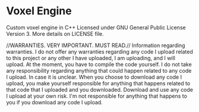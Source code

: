 # Voxel Engine
 Custom voxel engine in C++
 Licensed under GNU General Public License Version 3.
 More details on LICENSE file.

 //WARRANTIES. VERY IMPORTANT. MUST READ.//
 Information regarding warranties.
 I do not offer any warranties regarding any code I upload related to this project or any other I have uploaded, I am uploading, and I will upload.
 At the moment, you have to compile the code yourself. I do not take any responsibility regarding anything that could happen related to any code I upload.
 In case it is unclear. When you choose to download any code I upload, you make yourself
 responsible for anything that happens related to that code that I uploaded and you downloaded. 
 Download and use any code I upload at your own risk. I'm not responsible for anything that happens to you if you download any code I upload.

